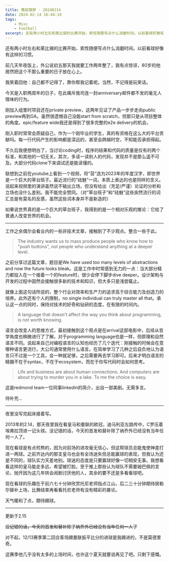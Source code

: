 ```yaml
---
title: 赛前随想 - 20240214
date: 2024-02-14 16:44:19
tags:
    - Misc
    - Football
excerpt: 还有两小时左右和莱比锡的比赛开始，索性随便写点什么消磨时间。以前看球好像有这样的习惯...
---
```

还有两小时左右和莱比锡的比赛开始，索性随便写点什么消磨时间。以前看球好像有这样的习惯。

前几天年夜饭上，外公说初五那天我就要工作两年整了，我有点惊讶，80岁的他居然把这个不那么重要的日子放在心上。

我笑着回他：自己都不记得了，靠你帮我记着呢。当然，不记得是玩笑话。

今天是入职两周年的日子，在此痛斥我司连一封anniversary邮件都不发的毫无人情味的行为。

刚加入组里时项目还在private preview，这两年见证了产品一步步走向public preview再到GA。虽然很遗憾自己没能start from scratch，但那只是从项目整体的角度。epic/feature wide我还是得到了很多完整的e2e delivery的机会。

刚入职时常常会质疑自己，作为一个刚毕业的学生，真的有资格在这么大的平台贡献吗。每一行代码产生的影响都是深远的，甚至会跨越时空，不知能否承担得起。

不久后我便想明白了，当讨论coding时，程序的结果和代码的质量是仅有的两个标准，和其他的一切无关。其次，多读一读别人的代码，发现并不是那么遥不可及。大部分代码clone下来调试还是能读懂的。

联想到之前在youtube上看到一个视频，将“苔”选为2023年的年度汉字，即世界是一个巨大的草台班子。最近流行的“祛魅”一词，本质上表达的也是同样的含义。说起来视频里的演讲虽然说不输出立场，但没有给出（充足/严谨）论证的分析和立场也没什么差别。我不能完全赞同。（对“草台班子”和“祛魅”这些突然流行的词汇总是有莫名的反感，虽然这些词本身并不是新造的）

如果说世界真的是一个巨大的草台班子，我得到的是一个相对乐观的推论：它给了普通人改变世界的机会。

---

工作之余偶尔会看业内的一些非技术文章，接触到了不少观点。整合一些于此。

> The industry wants us to mass produce people who know how to "push buttons", not people who understand anything at a deeper level.

之前分享过这篇文章，题目是We have used too many levels of abstractions and now the future looks bleak。这是工作中时常感到无力的一点：当大部分精力都投入在一个接着一个的feature时，很少会停下脚步dive deeper。设计架构与开发的过程中固然会接触很多新的技术和知识，但大多只是浅尝辄止。

就像上面这句话所说的，整个行业对效率和生产力的追求高于综合能力及创造力的培养。此外还有个人的限制，no single individual can truly master all that。承认这一点的同时，保持对技术的好奇和钻研的态度，在有限的时间内。

> A language that doesn't affect the way you think about programming, is not worth knowing.

语言会改变人的思维方式，最初接触到这个观点是在arrival这部电影中，后续从哲学角度也稍微进行了了解。对于programming language也是一样，但原理和自然语言不同。说起来自己对编程语言的认知也经历了几个迭代：刚接触的时候会在意哪种语言更流行，大公司通常使用什么语言。在简单学习了几种之后自负地认为语言只不过是一个工具，会一种就足够，之后需要再去学习即可。后来才明白语言的精髓不在于syntax，不在于ecosystem，而在于你写代码时会如何思考。

> Life and business are about human connections. And computers are about trying to murder you in a lake. To me the choice is easy.

这是redmond team一位同事linkedin的简介，出自一部美剧。无需多言。

待补充...

---

夜里没写完起床接着写。

2013年的2.14，那天夜里我在看皇马和曼联的欧冠，迪马利亚左路传中，C罗压着埃弗拉顶进一记头球。没记错的话，今天的首发和替补除了纳乔外已经没有当年任何一人了。

现在看球是有点煎熬的，因为对前场的进攻毫无信心，但这帮球员总能鬼使神差打进一两球。之前齐达内的那支皇马也会有全场迷失但总能赢球的表现，但我认为还是不同的，球队实力天差地别。球迷的态度是只要赢球好像一切相安无事。我想看看这样的皇马能走多远，希望被打脸。至于推上那些认为球队不需要姆巴佩的言论，抛开因为这几年转会闹剧讨厌他的人，其余的要不还是多看看球吧。

现在看球的乐趣在于前六七十分钟欣赏托尼老师指点江山，后二三十分钟期待居勒尔替补上场，比赛结束再看看托尼老师有没有精彩的暴论。

天气暖和了点，期待踢球。

---

更新于2.15

~~没记错的话，今天的首发和替补除了纳乔外已经没有当年任何一人了~~

对不起，12/13赛季第二回合客场踢曼联扳平比分的进球是我踢进的，不是莫德里奇。

这赛季他几乎没有太多的上场时间，也许这个夏天就要说再见了吧。只剩下感慨。
